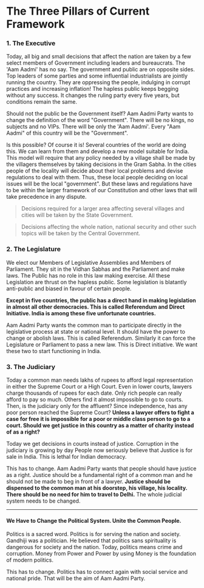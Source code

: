 # The Three Pillars of Current Framework

### 1. The Executive

Today, all big and small decisions that affect the nation are taken by a few select members of Government including leaders and bureaucrats. The 'Aam Aadmi' has no say. The government and public are on opposite sides. Top leaders of some parties and some influential industrialists are jointly running the country. They are oppressing the people, indulging in corrupt practices and increasing inflation! The hapless public keeps begging without any success. It changes the ruling party every five years, but conditions remain the same.

Should not the public be the Government itself? Aam Aadmi Party wants to change the definition of the word "Government". There will be no kings, no subjects and no VIPs. There will be only the 'Aam Aadmi'. Every "Aam Aadmi" of this country will be the "Government".

Is this possible? Of course it is! Several countries of the world are doing this. We can learn from them and develop a new model suitable for India. This model will require that any policy needed by a village shall be made by the villagers themselves by taking decisions in the Gram Sabha. In the cities people of the locality will decide about their local problems and devise regulations to deal with them. Thus, these local people deciding on local issues will be the local "government". But these laws and regulations have to be within the larger framework of our Constitution and other laws that will take precedence in any dispute.

> Decisions required for a larger area affecting several villages and cities will be taken by the State Government.

> Decisions affecting the whole nation, national security and other such topics will be taken by the Central Government.

### 2. The Legislature

We elect our Members of Legislative Assemblies and Members of Parliament. They sit in the Vidhan Sabhas and the Parliament and make laws. The Public has no role in this law making exercise. All these Legislation are thrust on the hapless public. Some legislation is blatantly anti-public and biased in favour of certain people.

**Except in five countries, the public has a direct hand in making legislation in almost all other democracies. This is called Referendum and Direct Initiative. India is among these five unfortunate countries.**

Aam Aadmi Party wants the common man to participate directly in the legislative process at state or national level. It should have the power to change or abolish laws. This is called Referendum. Similarly it can force the Legislature or Parliament to pass a new law. This is Direct initiative. We want these two to start functioning in India.

### 3. The Judiciary

Today a common man needs lakhs of rupees to afford legal representation in either the Supreme Court or a High Court. Even in lower courts, lawyers charge thousands of rupees for each date. Only rich people can really afford to pay so much. Others find it almost impossible to go to courts. Then, is the judiciary only for the affluent? Since independence, has any poor person reached the Supreme Court? **Unless a lawyer offers to fight a case for free it is impossible for a poor or middle class person to go to a court. Should we get justice in this country as a matter of charity instead of as a right?**

Today we get decisions in courts instead of justice. Corruption in the judiciary is growing by day People now seriously believe that Justice is for sale in India. This is lethal for Indian democracy.

This has to change. Aam Aadmi Party wants that people should have justice as a right. Justice should be a fundamental right of a common man and he should not be made to beg in front of a lawyer. **Justice should be dispensed to the common man at his doorstep, his village, his locality. There should be no need for him to travel to Delhi.** The whole judicial system needs to be changed.

---

#### We Have to Change the Political System. Unite the Common People.

Politics is a sacred word. Politics is for serving the nation and society. Gandhiji was a politician. He believed that politics sans spirituality is dangerous for society and the nation. Today, politics means crime and corruption. Money from Power and Power by using Money is the foundation of modern politics.

This has to change. Politics has to connect again with social service and national pride. That will be the aim of Aam Aadmi Party.
